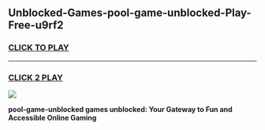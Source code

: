
## Unblocked-Games-pool-game-unblocked-Play-Free-u9rf2
<h3>
<a href="https://premium76.site?title=pool-game-unblocked&ref=21A">CLICK TO PLAY</a></h3>
<hr>

<h3>
<a href="https://premium76.site?title=pool-game-unblocked&ref=21A">CLICK 2 PLAY</a>
  
</h3>

<a href="https://premium76.site?title=pool-game-unblocked&ref=21A"><img src="https://clearcache.store/games.png"></a>


**pool-game-unblocked games unblocked: Your Gateway to Fun and Accessible Online Gaming**
